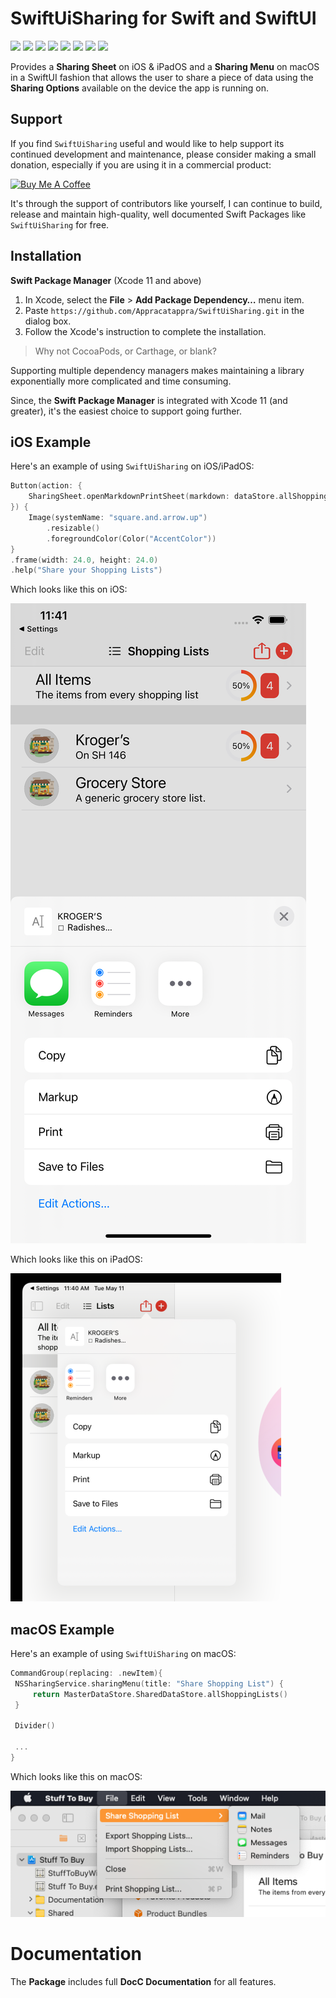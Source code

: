 # SwiftUiSharing for Swift and SwiftUI

![](https://img.shields.io/badge/license-MIT-green) ![](https://img.shields.io/badge/maintained%3F-Yes-green) ![](https://img.shields.io/badge/swift-6.0-green) ![](https://img.shields.io/badge/iOS-18.0-red) ![](https://img.shields.io/badge/macOS-15.0-red) ![](https://img.shields.io/badge/dependency-LogManager-orange) ![](https://img.shields.io/badge/dependency-Down-orange) ![](https://img.shields.io/badge/dependency-SwiftletUtilities-orange)

Provides a **Sharing Sheet** on iOS & iPadOS and a **Sharing Menu** on macOS in a SwiftUI fashion that allows the user to share a piece of data using the **Sharing Options** available on the device the app is running on.

## Support

If you find `SwiftUiSharing` useful and would like to help support its continued development and maintenance, please consider making a small donation, especially if you are using it in a commercial product:

<a href="https://www.buymeacoffee.com/KevinAtAppra" target="_blank"><img src="https://cdn.buymeacoffee.com/buttons/v2/default-yellow.png" alt="Buy Me A Coffee" style="height: 60px !important;width: 217px !important;" ></a>

It's through the support of contributors like yourself, I can continue to build, release and maintain high-quality, well documented Swift Packages like `SwiftUiSharing` for free.

<a name="Installation"></a>
## Installation

**Swift Package Manager** (Xcode 11 and above)

1. In Xcode, select the **File** > **Add Package Dependency…** menu item.
2. Paste `https://github.com/Appracatappra/SwiftUiSharing.git` in the dialog box.
3. Follow the Xcode's instruction to complete the installation.

> Why not CocoaPods, or Carthage, or blank?

Supporting multiple dependency managers makes maintaining a library exponentially more complicated and time consuming.

Since, the **Swift Package Manager** is integrated with Xcode 11 (and greater), it's the easiest choice to support going further.

<a name="iOS-Example"></a>
## iOS Example

Here's an example of using `SwiftUiSharing` on  iOS/iPadOS:

 ```swift
 Button(action: {
     SharingSheet.openMarkdownPrintSheet(markdown: dataStore.allShoppingLists(asMarkdown:true), simpleText: dataStore.allShoppingLists(), fromX: 245.0, fromY: 32.0)
 }) {
     Image(systemName: "square.and.arrow.up")
         .resizable()
         .foregroundColor(Color("AccentColor"))
 }
 .frame(width: 24.0, height: 24.0)
 .help("Share your Shopping Lists")
 ```

Which looks like this on iOS:

![](Sources/SwiftUiSharing/SwiftUiSharing.docc/Resources/Sharing03.png)

Which looks like this on iPadOS:

![](Sources/SwiftUiSharing/SwiftUiSharing.docc/Resources/Sharing02.png)

<a name="macOS-Example"></a>
## macOS Example

Here's an example of using `SwiftUiSharing` on  macOS:

```swift
CommandGroup(replacing: .newItem){
 NSSharingService.sharingMenu(title: "Share Shopping List") {
     return MasterDataStore.SharedDataStore.allShoppingLists()
 }
 
 Divider()
 
 ...
}
```

Which looks like this on macOS:

![](Sources/SwiftUiSharing/SwiftUiSharing.docc/Resources/Sharing01.png)

# Documentation

The **Package** includes full **DocC Documentation** for all features.
